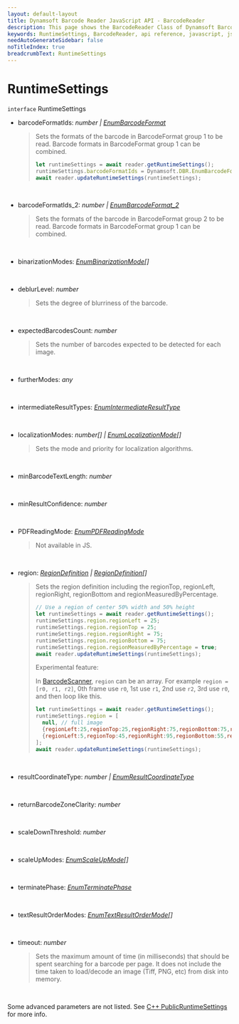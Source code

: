 ```yaml
---
layout: default-layout
title: Dynamsoft Barcode Reader JavaScript API - BarcodeReader
description: This page shows the BarcodeReader Class of Dynamsoft Barcode Reader JavaScript SDK.
keywords: RuntimeSettings, BarcodeReader, api reference, javascript, js
needAutoGenerateSidebar: false
noTitleIndex: true
breadcrumbText: RuntimeSettings
---
```



# RuntimeSettings

`interface` RuntimeSettings

* barcodeFormatIds: *number &#124; [EnumBarcodeFormat](../enum/EnumBarcodeFormat.md)*

  > Sets the formats of the barcode in BarcodeFormat group 1 to be read. Barcode formats in BarcodeFormat group 1 can be combined.
  > ```js
  > let runtimeSettings = await reader.getRuntimeSettings();
  > runtimeSettings.barcodeFormatIds = Dynamsoft.DBR.EnumBarcodeFormat.BF_ONED &#124; Dynamsoft.DBR.EnumBarcodeFormat.BF_QR_CODE;
  > await reader.updateRuntimeSettings(runtimeSettings);
  > ```

  <br>

* barcodeFormatIds_2: *number &#124; [EnumBarcodeFormat_2](../enum/EnumBarcodeFormat_2.md)*

  > Sets the formats of the barcode in BarcodeFormat group 2 to be read. Barcode formats in BarcodeFormat group 1 can be combined.

  <br>

* binarizationModes: *[EnumBinarizationMode](../enum/EnumBinarizationMode.md)[]*

  <br>

* deblurLevel: *number*

  > Sets the degree of blurriness of the barcode.

  <br>

* expectedBarcodesCount: *number*

  > Sets the number of barcodes expected to be detected for each image.

  <br>

* furtherModes: *any*

  <br>

* intermediateResultTypes: *[EnumIntermediateResultType](../enum/EnumIntermediateResultType.md)*

  <br>

* localizationModes: *number[] &#124; [EnumLocalizationMode](../enum/EnumLocalizationMode.md)[]*

  > Sets the mode and priority for localization algorithms.

  <br>

* minBarcodeTextLength: *number*

  <br>

* minResultConfidence: *number*

  <br>

* PDFReadingMode: *[EnumPDFReadingMode](../enum/EnumPDFReadingMode.md)*

  > Not available in JS.

  <br>

* region: *[RegionDefinition](RegionDefinition.md) &#124; [RegionDefinition](RegionDefinition.md)[]*

  > Sets the region definition including the regionTop, regionLeft, regionRight, regionBottom and regionMeasuredByPercentage.
  >
  > ```js
  > // Use a region of center 50% width and 50% height
  > let runtimeSettings = await reader.getRuntimeSettings();
  > runtimeSettings.region.regionLeft = 25;
  > runtimeSettings.region.regionTop = 25;
  > runtimeSettings.region.regionRight = 75;
  > runtimeSettings.region.regionBottom = 75;
  > runtimeSettings.region.regionMeasuredByPercentage = true;
  > await reader.updateRuntimeSettings(runtimeSettings);
  > ```
  >
  > Experimental feature:
  >
  > In [BarcodeScanner](../BarcodeScanner.md), `region` can be an array. For example `region = [r0, r1, r2]`, 0th frame use `r0`, 1st use `r1`, 2nd use `r2`, 3rd use `r0`, and then loop like this. 
  >
  > ```js
  > let runtimeSettings = await reader.getRuntimeSettings();
  > runtimeSettings.region = [
  >   null, // full image
  >   {regionLeft:25,regionTop:25,regionRight:75,regionBottom:75,regionMeasuredByPercentage:true}, // center 50% 
  >   {regionLeft:5,regionTop:45,regionRight:95,regionBottom:55,regionMeasuredByPercentage:true}, // width 90%, height 10% 
  > ];
  > await reader.updateRuntimeSettings(runtimeSettings);
  > ```

  <br>

* resultCoordinateType: *number &#124; [EnumResultCoordinateType](../enum/EnumResultCoordinateType.md)*

  <br>

* returnBarcodeZoneClarity: *number*

  <br>

* scaleDownThreshold: *number*

  <br>

* scaleUpModes: *[EnumScaleUpMode](../enum/EnumScaleUpMode.md)[]*

  <br>

* terminatePhase: *[EnumTerminatePhase](../enum/EnumTerminatePhase.md)*

  <br>

* textResultOrderModes: *[EnumTextResultOrderMode](../enum/EnumTextResultOrderMode.md)[]*

  <br>

* timeout: *number*

  > Sets the maximum amount of time (in milliseconds) that should be spent searching for a barcode per page. 
  > It does not include the time taken to load/decode an image (Tiff, PNG, etc) from disk into memory.

  <br>

Some advanced parameters are not listed. See [C++ PublicRuntimeSettings](https://www.dynamsoft.com/barcode-reader/programming/c-cplusplus/struct/PublicRuntimeSettings.html?src=cpp&&ver=latest) for more info.


